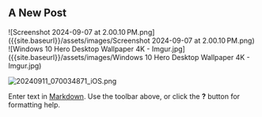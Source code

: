 ## A New Post

![Screenshot 2024-09-07 at 2.00.10 PM.png]({{site.baseurl}}/assets/images/Screenshot 2024-09-07 at 2.00.10 PM.png)
![Windows 10 Hero Desktop Wallpaper 4K - Imgur.jpg]({{site.baseurl}}/assets/images/Windows 10 Hero Desktop Wallpaper 4K - Imgur.jpg)

![20240911_070034871_iOS.png]({{site.baseurl}}/assets/images/20240911_070034871_iOS.png)


Enter text in [Markdown](http://daringfireball.net/projects/markdown/). Use the toolbar above, or click the **?** button for formatting help.
